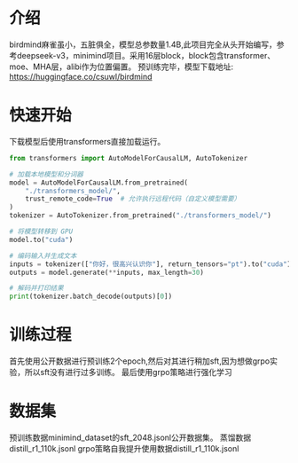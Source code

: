 # 介绍
birdmind麻雀虽小，五脏俱全，模型总参数量1.4B,此项目完全从头开始编写，参考deepseek-v3，minimind项目。采用16层block，block包含transformer、moe、MHA层，alibi作为位置偏置。
预训练完毕，模型下载地址: https://huggingface.co/csuwl/birdmind


# 快速开始
下载模型后使用transformers直接加载运行。
```python
from transformers import AutoModelForCausalLM, AutoTokenizer

# 加载本地模型和分词器
model = AutoModelForCausalLM.from_pretrained(
    "./transformers_model/",
    trust_remote_code=True  # 允许执行远程代码（自定义模型需要）
)
tokenizer = AutoTokenizer.from_pretrained("./transformers_model/")

# 将模型转移到 GPU
model.to("cuda")

# 编码输入并生成文本
inputs = tokenizer(["你好，很高兴认识你"], return_tensors="pt").to("cuda")
outputs = model.generate(**inputs, max_length=30)

# 解码并打印结果
print(tokenizer.batch_decode(outputs)[0])
```
# 训练过程
首先使用公开数据进行预训练2个epoch,然后对其进行稍加sft,因为想做grpo实验，所以sft没有进行过多训练。
最后使用grpo策略进行强化学习

# 数据集 
预训练数据minimind_dataset的sft_2048.jsonl公开数据集。
蒸馏数据distill_r1_110k.jsonl
grpo策略自我提升使用数据distill_r1_110k.jsonl

